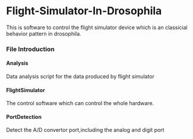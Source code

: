 # Flight-Simulator-In-Drosophila
This is software to control the flight simulator device which is an classicial behavior pattern in drosophila.

### File Introduction

#### Analysis
Data analysis script for the data produced by flight simulator

#### FlightSimulator
The control software which can control the whole hardware.

#### PortDetection
Detect the A/D convertor port,including the analog and digit port

